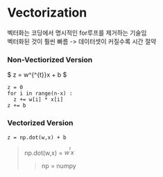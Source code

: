 # Vectorization

벡터화는 코딩에서 명시적인 for루프를 제거하는 기술임   
벡터화된 것이 훨씬 빠름 -> 데이터셋이 커질수록 시간 절약


### Non-Vectiorized Version
$ z = w^{^{t}}x + b $
```
z = 0
for i in range(n-x) :
  z += w[i] * x[i]
z += b
```

### Vectorized Version
```
z = np.dot(w,x) + b
```
> np.dot(w,x) = $w^{^{t}}x$
> > np = numpy



